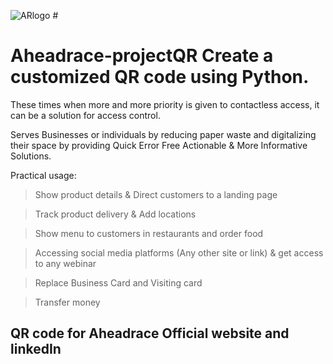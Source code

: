 ![ARlogo](https://user-images.githubusercontent.com/59570490/175491751-e69e53da-7fd4-4324-81a9-79dcc1325c57.jpg) #<h1> Aheadrace-projectQR Create a customized QR code using Python.</h1>

These times when more and more priority is given to contactless access, it can be a solution for access control. 

Serves Businesses or individuals by reducing paper waste and digitalizing their space by providing Quick Error Free Actionable & More Informative Solutions.

Practical usage: 

>Show product details & Direct customers to a landing page 

>Track product delivery & Add locations 

>Show menu to customers in restaurants and order food 

>Accessing social media platforms (Any other site or link) & get access to any webinar   

>Replace Business Card and Visiting card

>Transfer money

<h2>QR code for Aheadrace Official website and linkedIn</h2>
